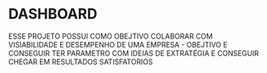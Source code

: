 # DASHBOARD
ESSE PROJETO POSSUI COMO OBEJTIVO COLABORAR COM VISIABILIDADE E DESEMPENHO DE UMA EMPRESA - OBEJTIVO E CONSEGUIR TER PARAMETRO COM IDEIAS DE EXTRATÉGIA E CONSEGUIR CHEGAR EM RESULTADOS SATISFATORIOS 
